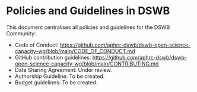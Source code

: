 # Policies and Guidelines in DSWB

This document centralises all policies and guidelines for the DSWB Community:

- Code of Conduct: https://github.com/aphrc-dswb/dswb-open-science-capacity-wg/blob/main/CODE_OF_CONDUCT.md
- GitHub contribution guidelines: https://github.com/aphrc-dswb/dswb-open-science-capacity-wg/blob/main/CONTRIBUTING.md
- Data Sharing Agreement: Under review.
- Authorship Guideline: To be created.
- Budget guidelines: To be created.
